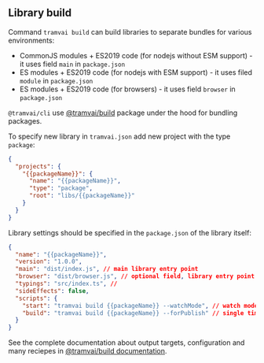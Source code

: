 ## Library build

Command `tramvai build` can build libraries to separate bundles for various environments:

- CommonJS modules + ES2019 code (for nodejs without ESM support) - it uses field `main` in `package.json`
- ES modules + ES2019 code (for nodejs with ESM support) - it uses filed `module` in `package.json`
- ES modules + ES2019 code (for browsers) - it uses field `browser` in `package.json`

`@tramvai/cli` use [@tramvai/build](references/tools/build.md) package under the hood for bundling packages.

To specify new library in `tramvai.json` add new project with the type `package`:

```json
{
  "projects": {
    "{{packageName}}": {
      "name": "{{packageName}}",
      "type": "package",
      "root": "libs/{{packageName}}"
    }
  }
}
```

Library settings should be specified in the `package.json` of the library itself:

```json
{
  "name": "{{packageName}}",
  "version": "1.0.0",
  "main": "dist/index.js", // main library entry point
  "browser": "dist/browser.js", // optional field, library entry point for browsers bundle
  "typings": "src/index.ts", // 
  "sideEffects": false,
  "scripts": {
    "start": "tramvai build {{packageName}} --watchMode", // watch mode to develop package
    "build": "tramvai build {{packageName}} --forPublish" // single time build for the production
  }
}
```

See the complete documentation about output targets, configuration and many reciepes in [@tramvai/build documentation](references/tools/build.md).
